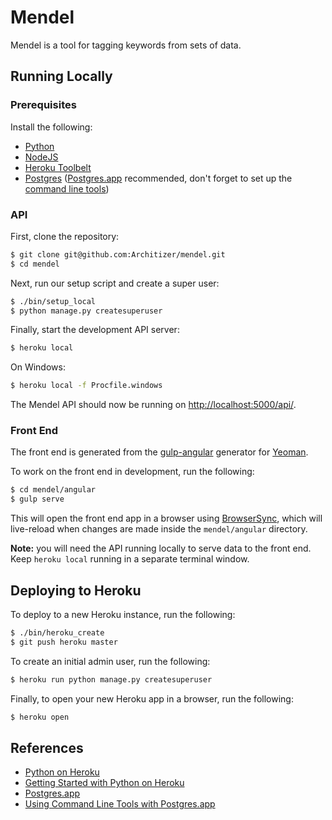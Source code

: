 # Mendel

Mendel is a tool for tagging keywords from sets of data.

## Running Locally

### Prerequisites

Install the following:

- [Python](http://install.python-guide.org)
- [NodeJS](https://nodejs.org/en/download/)
- [Heroku Toolbelt](https://toolbelt.heroku.com/)
- [Postgres](https://devcenter.heroku.com/articles/heroku-postgresql#local-setup) ([Postgres.app](http://postgresapp.com) recommended, don't forget to set up the [command line tools](http://postgresapp.com/documentation/cli-tools.html))

### API

First, clone the repository:

```sh
$ git clone git@github.com:Architizer/mendel.git
$ cd mendel
```

Next, run our setup script and create a super user:

```sh
$ ./bin/setup_local
$ python manage.py createsuperuser
```

Finally, start the development API server:

```sh
$ heroku local
```

On Windows:

```sh
$ heroku local -f Procfile.windows
```

The Mendel API should now be running on [http://localhost:5000/api/](http://localhost:5000/api/).

### Front End

The front end is generated from the [gulp-angular](https://github.com/Swiip/generator-gulp-angular) generator for [Yeoman](http://yeoman.io/).

To work on the front end in development, run the following:

```sh
$ cd mendel/angular
$ gulp serve
```

This will open the front end app in a browser using [BrowserSync](https://www.browsersync.io/), which will live-reload when changes are made inside the `mendel/angular` directory. 

**Note:** you will need the API running locally to serve data to the front end. Keep `heroku local` running in a separate terminal window.


## Deploying to Heroku

To deploy to a new Heroku instance, run the following:

```sh
$ ./bin/heroku_create
$ git push heroku master
```

To create an initial admin user, run the following:

```sh
$ heroku run python manage.py createsuperuser
```

Finally, to open your new Heroku app in a browser, run the following:

```sh
$ heroku open
```

## References

- [Python on Heroku](https://devcenter.heroku.com/categories/python)
- [Getting Started with Python on Heroku](https://devcenter.heroku.com/articles/getting-started-with-python)
- [Postgres.app](http://postgresapp.com/)
- [Using Command Line Tools with Postgres.app](http://postgresapp.com/documentation/cli-tools.html)